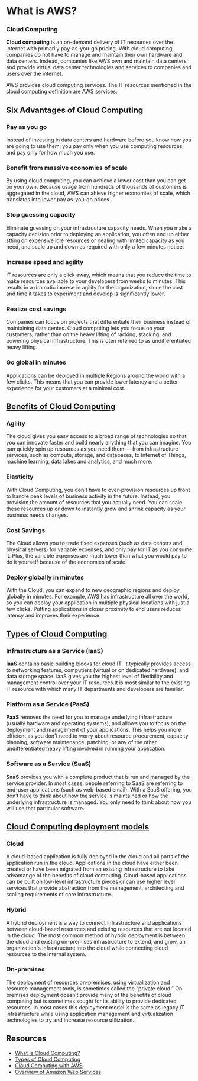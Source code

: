 # What is AWS?

### Cloud Computing
**Cloud computing** is an on-demand delivery of IT resources over the internet with primarily pay-as-you-go pricing. With cloud computing, companies do not have to manage and maintain their own hardware and data centers. Instead, companies like AWS own and maintain data centers and provide virtual data center technologies and services to companies and users over the internet.

AWS provides cloud computing services. The IT resources mentioned in the cloud computing definition are AWS services.

## Six Advantages of Cloud Computing

### Pay as you go
Instead of investing in data centers and hardware before you know how you are going to use them, you pay only when you use computing resources, and pay only for how much you use.

### Benefit from massive economies of scale
By using cloud computing, you can achieve a lower cost than you can get on your own. Because usage from hundreds of thousands of customers is aggregated in the cloud, AWS can ahieve higher economies of scale, which translates into lower pay as-you-go prices.

### Stop guessing capacity
Eliminate guessing on your infrastructure capacity needs. When you make a capacity decision prior to deploying an application, you often end up either stting on expensive idle resources or dealing with limited capacity as you need, and scale up and down as required with only a few minutes notice.

### Increase speed and agility
IT resources are only a click away, which means that you reduce the time to make resources available to your developers from weeks to minutes. This results in a dramatic increse in agility for the organization, since the cost and time it takes to experiment and develop is significantly lower.

### Realize cost savings
Companies can focus on projects that differentiate their business instead of maintaining data centes. Cloud computing lets you focus on your customers, rather than on the heavy lifting of racking, stacking, and powering physical infrastructure. This is oten referred to as undifferentiated heavy lifting.

### Go global in minutes
Applications can be deployed in multiple Regions around the world with a few clicks. This means that you can provide lower latency and a better experience for your customers at a minimal cost.

## [Benefits of Cloud Computing](https://aws.amazon.com/what-is-cloud-computing/)

### Agility
The cloud gives you easy access to a broad range of technologies so that you can innovate faster and build nearly anything that you can imagine. You can quickly spin up resources as you need them — from infrastructure services, such as compute, storage, and databases, to Internet of Things, machine learning, data lakes and analytics, and much more.

### Elasticity
With Cloud Computing, you don't have to over-provision resources up front to handle peak levels of business activity in the future. Instead, you provision the amount of resources that you actually need. You can scale these resources up or down to instantly grow and shrink capacity as your business needs changes.

### Cost Savings
The Cloud allows you to trade fixed expenses (such as data centers and physical servers) for variable expenses, and only pay for IT as you consume it. Plus, the variable expenses are much lower than what you would pay to do it yourself because of the economies of scale.

### Deploy globally in minutes
With the Cloud, you can expand to new geographic regions and deploy globally in minutes. For example, AWS has infrastructure all over the world, so you can deploy your application in multiple physical locations with just a few clicks. Putting applications in closer proximity to end users reduces latency and improves their experience.

## [Types of Cloud Computing](https://aws.amazon.com/what-is-cloud-computing/)

### Infrastructure as a Service (IaaS)
**IaaS** contains basic building blocks for cloud IT. It typically provides access to networking features, computiers (virtual or on dedicated hardware), and data storage space. IaaS gives you the highest level of flexibility and management control over your IT resources.It is most similar to the existing IT resource with which many IT departments and developers are familiar.

### Platform as a Service (PaaS)
**PaaS** removes the need for you to manage underlying infrastructure (usually hardware and operating systems), and allows you to focus on the deployment and management of your applications. This helps you more efficient as you don't need to worry about resource procurement, capacity planning, software maintenance, patching, or any of the other undifferentiated heavy lifting involved in running your application.

### Software as a Service (SaaS)
**SaaS** provides you with a complete product that is run and managed by the service provider. In most cases, people referring to SaaS are referring to end-user applications (such as web-based email). With a SaaS offering, you don’t have to think about how the service is maintained or how the underlying infrastructure is managed. You only need to think about how you will use that particular software. 

## [Cloud Computing deployment models](https://docs.aws.amazon.com/whitepapers/latest/aws-overview/types-of-cloud-computing.html#cloud-computing-deployment-models)

### Cloud
A cloud-based application is fully deployed in the cloud and all parts of the application run in the cloud. Applications in the cloud have either been created or have been migrated from an existing infrastructure to take advantange of the benefits of cloud computing. Cloud-based applications can be built on low-level infrastructure pieces or can use higher level services that provide abstraction from the management, architecting and scaling requirements of core infrastructure.

### Hybrid
A hybrid deployment is a way to connect infrastructure and applications between cloud-based resources and existing resources that are not located in the cloud. The most common method of hybrid deployment is between the cloud and existing on-premises infrastructure to extend, and grow, an organization's infrastructure into the cloud while connecting cloud resources to the internal system.

### On-premises
The deployment of resources on-premises, using virtualization and resource management tools, is sometimes called the “private cloud.” On-premises deployment doesn’t provide many of the benefits of cloud computing but is sometimes sought for its ability to provide dedicated resources. In most cases this deployment model is the same as legacy IT infrastructure while using application management and virtualization technologies to try and increase resource utilization.

## Resources
* [What Is Cloud Computing?](https://aws.amazon.com/what-is-cloud-computing/)
* [Types of Cloud Computing](http://docs.aws.amazon.com/whitepapers/latest/aws-overview/types-of-cloud-computing.html)
* [Cloud Computing with AWS](https://aws.amazon.com/what-is-aws/)
* [Overview of Amazon Web Services](https://docs.aws.amazon.com/whitepapers/latest/aws-overview/aws-overview.pdf)
